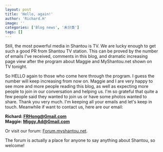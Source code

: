 ```yaml
---
layout: post
title: 'Hello, again!'
author: 'Richard.H'
image: ''
categories: ['Blog news', '未分类']
tags: []
---
```


Still, the most powerful media in Shantou is TV. We are lucky enough to get such a good PR from Shantou TV station. This can be proved by the number of emails I've received, comments in this blog, and dramatic increasing page view after the program about Maggie and MyShantou.net shown on TV tonight.

So HELLO again to those who come here through the program. I guess the number will keep increasing from now on. Maggie and I are very happy to see more and more people reading this blog, as well as expecting more people to join in our conversation and helping us. I'm so grateful that quite a few people said they wanted to join us or have some photos wanted to share. Thank you very much. I'm keeping all your emails and let's keep in touch. Meanwhile if want to contact us, here are our email:

**Richard: FRHong@Gmail.com**<br>
**Maggie: Miggy.Ad@Gmail.com**

Or visit our forum: [Forum.myshantou.net](http://Forum.myshantou.net).

The forum is actually a place for anyone to say anything about Shantou, so welcome!
